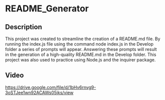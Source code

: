# README_Generator

## Description
This project was created to streamline the creation of a README.md file. By running the index.js file using the command node index.js in the Develop folder a series of prompts will appear. Answering these prompts will result in the generation of a high-quality README.md in the Develop folder. This project was also used to practice using Node.js and the inquirer package.

## Video
https://drive.google.com/file/d/1bHv6rnvg9-3oSTJee1wn92ACAWs05iks/view
